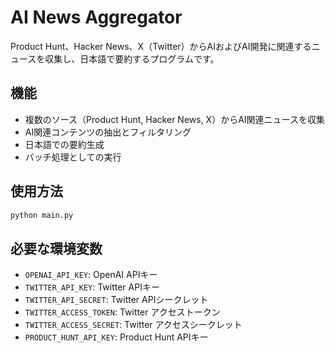 # AI News Aggregator

Product Hunt、Hacker News、X（Twitter）からAIおよびAI開発に関連するニュースを収集し、日本語で要約するプログラムです。

## 機能

- 複数のソース（Product Hunt, Hacker News, X）からAI関連ニュースを収集
- AI関連コンテンツの抽出とフィルタリング
- 日本語での要約生成
- バッチ処理としての実行

## 使用方法

```bash
python main.py
```

## 必要な環境変数

- `OPENAI_API_KEY`: OpenAI APIキー
- `TWITTER_API_KEY`: Twitter APIキー
- `TWITTER_API_SECRET`: Twitter APIシークレット
- `TWITTER_ACCESS_TOKEN`: Twitter アクセストークン
- `TWITTER_ACCESS_SECRET`: Twitter アクセスシークレット
- `PRODUCT_HUNT_API_KEY`: Product Hunt APIキー

